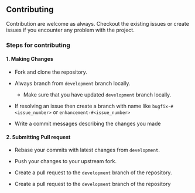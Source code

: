 ## Contributing

Contribution are welcome as always. Checkout the existing issues or create issues if you encounter any problem with the project.

### Steps for contributing

#### 1. Making Changes

- Fork and clone the repository.

- Always branch from `development` branch locally.
  - Make sure that you have updated `development` branch locally.

- If resolving an issue then create a branch with name like `bugfix-#<issue_number>` or `enhancement-#<issue_number>`

- Write a commit messages describing the changes you made

#### 2. Submitting Pull request

- Rebase your commits with latest changes from `development`.

- Push your changes to your upstream fork.

- Create a pull request to the `development` branch of the repository.

- Create a pull request to the `development` branch of the repository